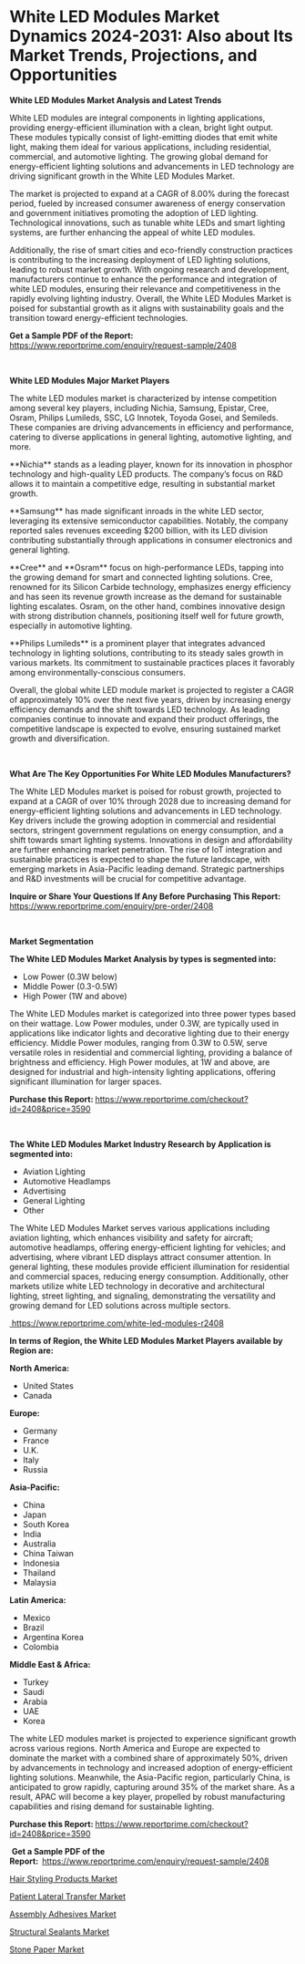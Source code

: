 <p><h1>White LED Modules Market Dynamics 2024-2031: Also about Its Market Trends, Projections, and Opportunities</h1></p><p><strong>White LED Modules Market Analysis and Latest Trends</strong></p>
<p><p>White LED modules are integral components in lighting applications, providing energy-efficient illumination with a clean, bright light output. These modules typically consist of light-emitting diodes that emit white light, making them ideal for various applications, including residential, commercial, and automotive lighting. The growing global demand for energy-efficient lighting solutions and advancements in LED technology are driving significant growth in the White LED Modules Market.</p><p>The market is projected to expand at a CAGR of 8.00% during the forecast period, fueled by increased consumer awareness of energy conservation and government initiatives promoting the adoption of LED lighting. Technological innovations, such as tunable white LEDs and smart lighting systems, are further enhancing the appeal of white LED modules.</p><p>Additionally, the rise of smart cities and eco-friendly construction practices is contributing to the increasing deployment of LED lighting solutions, leading to robust market growth. With ongoing research and development, manufacturers continue to enhance the performance and integration of white LED modules, ensuring their relevance and competitiveness in the rapidly evolving lighting industry. Overall, the White LED Modules Market is poised for substantial growth as it aligns with sustainability goals and the transition toward energy-efficient technologies.</p></p>
<p><strong>Get a Sample PDF of the Report:&nbsp;</strong> <a href="https://www.reportprime.com/enquiry/request-sample/2408?utm_campaign=1134&utm_medium=2&utm_source=Github&utm_content=ia&utm_term=15112024&utm_id=white-led-modules">https://www.reportprime.com/enquiry/request-sample/2408</a></p>
<p>&nbsp;</p>
<p><strong>White LED Modules Major Market Players</strong></p>
<p><p>The white LED modules market is characterized by intense competition among several key players, including Nichia, Samsung, Epistar, Cree, Osram, Philips Lumileds, SSC, LG Innotek, Toyoda Gosei, and Semileds. These companies are driving advancements in efficiency and performance, catering to diverse applications in general lighting, automotive lighting, and more.</p><p>**Nichia** stands as a leading player, known for its innovation in phosphor technology and high-quality LED products. The company’s focus on R&D allows it to maintain a competitive edge, resulting in substantial market growth. </p><p>**Samsung** has made significant inroads in the white LED sector, leveraging its extensive semiconductor capabilities. Notably, the company reported sales revenues exceeding $200 billion, with its LED division contributing substantially through applications in consumer electronics and general lighting. </p><p>**Cree** and **Osram** focus on high-performance LEDs, tapping into the growing demand for smart and connected lighting solutions. Cree, renowned for its Silicon Carbide technology, emphasizes energy efficiency and has seen its revenue growth increase as the demand for sustainable lighting escalates. Osram, on the other hand, combines innovative design with strong distribution channels, positioning itself well for future growth, especially in automotive lighting.</p><p>**Philips Lumileds** is a prominent player that integrates advanced technology in lighting solutions, contributing to its steady sales growth in various markets. Its commitment to sustainable practices places it favorably among environmentally-conscious consumers.</p><p>Overall, the global white LED module market is projected to register a CAGR of approximately 10% over the next five years, driven by increasing energy efficiency demands and the shift towards LED technology. As leading companies continue to innovate and expand their product offerings, the competitive landscape is expected to evolve, ensuring sustained market growth and diversification.</p></p>
<p>&nbsp;</p>
<p><strong>What Are The Key Opportunities For White LED Modules Manufacturers?</strong></p>
<p><p>The White LED Modules market is poised for robust growth, projected to expand at a CAGR of over 10% through 2028 due to increasing demand for energy-efficient lighting solutions and advancements in LED technology. Key drivers include the growing adoption in commercial and residential sectors, stringent government regulations on energy consumption, and a shift towards smart lighting systems. Innovations in design and affordability are further enhancing market penetration. The rise of IoT integration and sustainable practices is expected to shape the future landscape, with emerging markets in Asia-Pacific leading demand. Strategic partnerships and R&D investments will be crucial for competitive advantage.</p></p>
<p><strong>Inquire or Share Your Questions If Any Before Purchasing This Report:</strong> <a href="https://www.reportprime.com/enquiry/pre-order/2408?utm_campaign=1134&utm_medium=2&utm_source=Github&utm_content=ia&utm_term=15112024&utm_id=white-led-modules">https://www.reportprime.com/enquiry/pre-order/2408</a></p>
<p>&nbsp;</p>
<p><strong>Market Segmentation</strong></p>
<p><strong>The White LED Modules Market Analysis by types is segmented into:</strong></p>
<p><ul><li>Low Power (0.3W below)</li><li>Middle Power (0.3-0.5W)</li><li>High Power (1W and above)</li></ul></p>
<p><p>The White LED Modules market is categorized into three power types based on their wattage. Low Power modules, under 0.3W, are typically used in applications like indicator lights and decorative lighting due to their energy efficiency. Middle Power modules, ranging from 0.3W to 0.5W, serve versatile roles in residential and commercial lighting, providing a balance of brightness and efficiency. High Power modules, at 1W and above, are designed for industrial and high-intensity lighting applications, offering significant illumination for larger spaces.</p></p>
<p><strong>Purchase this Report:&nbsp;</strong><a href="https://www.reportprime.com/checkout?id=2408&price=3590&utm_campaign=1134&utm_medium=2&utm_source=Github&utm_content=ia&utm_term=15112024&utm_id=white-led-modules">https://www.reportprime.com/checkout?id=2408&price=3590</a></p>
<p>&nbsp;</p>
<p><strong>The White LED Modules Market Industry Research by Application is segmented into:</strong></p>
<p><ul><li>Aviation Lighting</li><li>Automotive Headlamps</li><li>Advertising</li><li>General Lighting</li><li>Other</li></ul></p>
<p><p>The White LED Modules Market serves various applications including aviation lighting, which enhances visibility and safety for aircraft; automotive headlamps, offering energy-efficient lighting for vehicles; and advertising, where vibrant LED displays attract consumer attention. In general lighting, these modules provide efficient illumination for residential and commercial spaces, reducing energy consumption. Additionally, other markets utilize white LED technology in decorative and architectural lighting, street lighting, and signaling, demonstrating the versatility and growing demand for LED solutions across multiple sectors.</p></p>
<p><a href="https://www.reportprime.com/white-led-modules-r2408?utm_campaign=1134&utm_medium=2&utm_source=Github&utm_content=ia&utm_term=15112024&utm_id=white-led-modules">&nbsp;https://www.reportprime.com/white-led-modules-r2408</a></p>
<p><strong>In terms of Region, the White LED Modules Market Players available by Region are:</strong></p>
<p>
    <p> <strong> North America: </strong>
        <ul>
            <li>United States</li>
            <li>Canada</li>
        </ul>
        </p> 
    <p> <strong> Europe: </strong>
        <ul>
            <li>Germany</li>
            <li>France</li>
            <li>U.K.</li>
            <li>Italy</li>
            <li>Russia</li>
        </ul>
        </p> 
    <p> <strong> Asia-Pacific: </strong>
        <ul>
            <li>China</li>
            <li>Japan</li>
            <li>South Korea</li>
            <li>India</li>
            <li>Australia</li>
            <li>China Taiwan</li>
            <li>Indonesia</li>
            <li>Thailand</li>
            <li>Malaysia</li>
        </ul>
        </p> 
    <p> <strong> Latin America: </strong>
        <ul>
            <li>Mexico</li>
            <li>Brazil</li>
            <li>Argentina Korea</li>
            <li>Colombia</li>
        </ul>
        </p> 
    <p> <strong> Middle East & Africa: </strong>
        <ul>
            <li>Turkey</li>
            <li>Saudi</li>
            <li>Arabia</li>
            <li>UAE</li>
            <li>Korea</li>
        </ul>
    </p>
    </p>
<p><p>The white LED modules market is projected to experience significant growth across various regions. North America and Europe are expected to dominate the market with a combined share of approximately 50%, driven by advancements in technology and increased adoption of energy-efficient lighting solutions. Meanwhile, the Asia-Pacific region, particularly China, is anticipated to grow rapidly, capturing around 35% of the market share. As a result, APAC will become a key player, propelled by robust manufacturing capabilities and rising demand for sustainable lighting.</p></p>
<p><strong>Purchase this Report: </strong><a href="https://www.reportprime.com/checkout?id=2408&price=3590&utm_campaign=1134&utm_medium=2&utm_source=Github&utm_content=ia&utm_term=15112024&utm_id=white-led-modules">https://www.reportprime.com/checkout?id=2408&price=3590</a></p>
<p>&nbsp;<strong>Get a Sample PDF of the Report:&nbsp;&nbsp;</strong><a href="https://www.reportprime.com/enquiry/request-sample/2408?utm_campaign=1134&utm_medium=2&utm_source=Github&utm_content=ia&utm_term=15112024&utm_id=white-led-modules">https://www.reportprime.com/enquiry/request-sample/2408</a></p>
<p><strong></strong></p>
<p><p><a href="https://www.linkedin.com/pulse/hair-styling-products-market-maturity-analysis-regional-disparities-sa8lc?utm_campaign=1134&utm_medium=2&utm_source=Github&utm_content=ia&utm_term=15112024&utm_id=white-led-modules">Hair Styling Products Market</a></p><p><a href="https://issuu.com/reportprime-2/docs/patient-lateral-transfer-market-siz_4276b6684278d1?utm_campaign=1134&utm_medium=2&utm_source=Github&utm_content=ia&utm_term=15112024&utm_id=white-led-modules">Patient Lateral Transfer Market</a></p><p><a href="https://www.linkedin.com/pulse/assembly-adhesives-industry-analysis-report-market-qoqre?utm_campaign=1134&utm_medium=2&utm_source=Github&utm_content=ia&utm_term=15112024&utm_id=white-led-modules">Assembly Adhesives Market</a></p><p><a href="https://www.linkedin.com/pulse/structural-sealants-market-evolution-key-trends-regional-s438e?utm_campaign=1134&utm_medium=2&utm_source=Github&utm_content=ia&utm_term=15112024&utm_id=white-led-modules">Structural Sealants Market</a></p><p><a href="https://issuu.com/reportprime-2/docs/stone-paper-market-size-2030.pptx_f6b31b0d1c37fa?utm_campaign=1134&utm_medium=2&utm_source=Github&utm_content=ia&utm_term=15112024&utm_id=white-led-modules">Stone Paper Market</a></p></p>